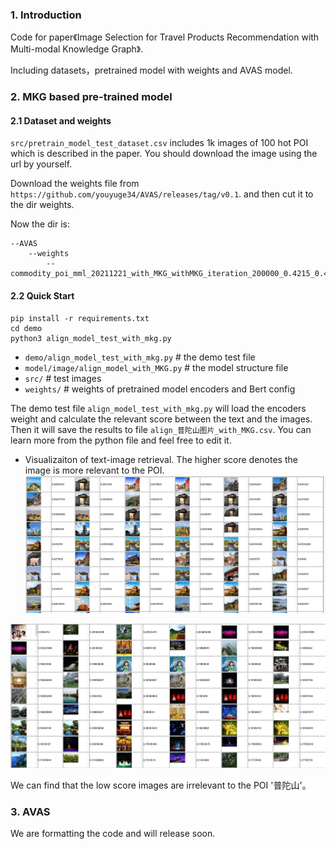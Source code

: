 ### 1. Introduction
Code for paper《Image Selection for Travel Products Recommendation with Multi-modal Knowledge Graph》. 

Including datasets，pretrained model with weights and AVAS model.

### 2. MKG based pre-trained model

#### 2.1 Dataset and weights
`src/pretrain_model_test_dataset.csv` includes 1k images of 100 hot POI which is described in the paper.
You should download the image using the url by yourself.


Download the weights file from `https://github.com/youyuge34/AVAS/releases/tag/v0.1`.
and then cut it to the dir weights.

Now the dir is:
```
--AVAS
    --weights
        --commodity_poi_mml_20211221_with_MKG_withMKG_iteration_200000_0.4215_0.407_0.018.pth
```

#### 2.2 Quick Start
```commandline
pip install -r requirements.txt
cd demo
python3 align_model_test_with_mkg.py
```

- `demo/align_model_test_with_mkg.py`     # the demo test file
- `model/image/align_model_with_MKG.py`   # the model structure file
- `src/`   # test images
- `weights/`    # weights of pretrained model encoders and Bert config

The demo test file `align_model_test_with_mkg.py` will load the encoders weight and calculate the relevant score between the
text and the images. Then it will save the results to file `align_普陀山图片_with_MKG.csv`. You can learn more from the python file
and feel free to edit it.


- Visualizaiton of text-image retrieval. The higher score denotes the image is more relevant to the POI.
![high score results](demo/result1.jpg)
  
![low score results](demo/result_low_score.jpg)

We can find that the low score images are irrelevant to the POI '普陀山'。


### 3. AVAS
We are formatting the code and will release soon.